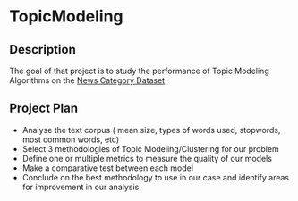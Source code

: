 # TopicModeling

## Description

The goal of that project is to study the performance of Topic Modeling Algorithms on the <a href="https://www.kaggle.com/rmisra/news-category-dataset">News Category Dataset</a>.

## Project Plan

- Analyse the text corpus ( mean size, types of words used, stopwords, most common words, etc)
- Select 3 methodologies of Topic Modeling/Clustering for our problem
- Define one or multiple metrics to measure the quality of our models
- Make a comparative test between each model
- Conclude on the best methodology to use in our case and identify areas for improvement in our analysis

